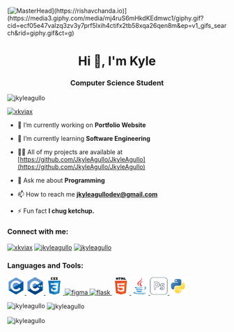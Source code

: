 [![MasterHead]([https://1.bp.blogspot.com/-7A4WynwLsM...)](https://rishavchanda.io)](https://media3.giphy.com/media/mj4ruS6mHkdKEdmwc1/giphy.gif?cid=ecf05e47valzq3zv3y7prf5lxih4ctifx2tb58xqa26qen8m&ep=v1_gifs_search&rid=giphy.gif&ct=g)
<h1 align="center">Hi 👋, I'm Kyle</h1>
<h3 align="center">Computer Science Student</h3>

<p align="left"> <img src="https://komarev.com/ghpvc/?username=jkyleagullo&label=Profile%20views&color=0e75b6&style=flat" alt="jkyleagullo" /> </p>

<p align="left"> <a href="https://twitter.com/xkviax" target="blank"><img src="https://img.shields.io/twitter/follow/xkviax?logo=twitter&style=for-the-badge" alt="xkviax" /></a> </p>

- 🔭 I’m currently working on **Portfolio Website**

- 🌱 I’m currently learning **Software Engineering**

- 👨‍💻 All of my projects are available at [https://github.com/JkyleAgullo/JkyleAgullo](https://github.com/JkyleAgullo/JkyleAgullo)

- 💬 Ask me about **Programming**

- 📫 How to reach me **jkyleagullodev@gmail.com**

- ⚡ Fun fact **I chug ketchup.**

<h3 align="left">Connect with me:</h3>
<p align="left">
<a href="https://twitter.com/xkviax" target="blank"><img align="center" src="https://raw.githubusercontent.com/rahuldkjain/github-profile-readme-generator/master/src/images/icons/Social/twitter.svg" alt="xkviax" height="30" width="40" /></a>
<a href="https://fb.com/jkyleagullo" target="blank"><img align="center" src="https://raw.githubusercontent.com/rahuldkjain/github-profile-readme-generator/master/src/images/icons/Social/facebook.svg" alt="jkyleagullo" height="30" width="40" /></a>
<a href="https://instagram.com/jkyleagullo" target="blank"><img align="center" src="https://raw.githubusercontent.com/rahuldkjain/github-profile-readme-generator/master/src/images/icons/Social/instagram.svg" alt="jkyleagullo" height="30" width="40" /></a>
</p>

<h3 align="left">Languages and Tools:</h3>
<p align="left"> <a href="https://www.cprogramming.com/" target="_blank" rel="noreferrer"> <img src="https://raw.githubusercontent.com/devicons/devicon/master/icons/c/c-original.svg" alt="c" width="40" height="40"/> </a> <a href="https://www.w3schools.com/cpp/" target="_blank" rel="noreferrer"> <img src="https://raw.githubusercontent.com/devicons/devicon/master/icons/cplusplus/cplusplus-original.svg" alt="cplusplus" width="40" height="40"/> </a> <a href="https://www.w3schools.com/css/" target="_blank" rel="noreferrer"> <img src="https://raw.githubusercontent.com/devicons/devicon/master/icons/css3/css3-original-wordmark.svg" alt="css3" width="40" height="40"/> </a> <a href="https://www.figma.com/" target="_blank" rel="noreferrer"> <img src="https://www.vectorlogo.zone/logos/figma/figma-icon.svg" alt="figma" width="40" height="40"/> </a> <a href="https://flask.palletsprojects.com/" target="_blank" rel="noreferrer"> <img src="https://www.vectorlogo.zone/logos/pocoo_flask/pocoo_flask-icon.svg" alt="flask" width="40" height="40"/> </a> <a href="https://www.w3.org/html/" target="_blank" rel="noreferrer"> <img src="https://raw.githubusercontent.com/devicons/devicon/master/icons/html5/html5-original-wordmark.svg" alt="html5" width="40" height="40"/> </a> <a href="https://www.java.com" target="_blank" rel="noreferrer"> <img src="https://raw.githubusercontent.com/devicons/devicon/master/icons/java/java-original.svg" alt="java" width="40" height="40"/> </a> <a href="https://www.photoshop.com/en" target="_blank" rel="noreferrer"> <img src="https://raw.githubusercontent.com/devicons/devicon/master/icons/photoshop/photoshop-line.svg" alt="photoshop" width="40" height="40"/> </a> <a href="https://www.python.org" target="_blank" rel="noreferrer"> <img src="https://raw.githubusercontent.com/devicons/devicon/master/icons/python/python-original.svg" alt="python" width="40" height="40"/> </a> </p>

<p><img align="left" src="https://github-readme-stats.vercel.app/api/top-langs?username=jkyleagullo&show_icons=true&locale=en&layout=compact" alt="jkyleagullo" /></p>

<p>&nbsp;<img align="center" src="https://github-readme-stats.vercel.app/api?username=jkyleagullo&show_icons=true&locale=en" alt="jkyleagullo" /></p>

<p><img align="center" src="https://github-readme-streak-stats.herokuapp.com/?user=jkyleagullo&" alt="jkyleagullo" /></p>

